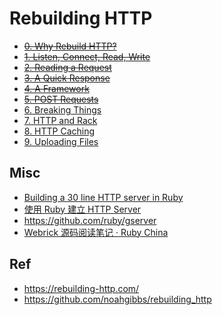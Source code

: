# Rebuilding HTTP

* ~~[0. Why Rebuild HTTP?](./00/)~~
* ~~[1. Listen, Connect, Read, Write](./01/)~~
* ~~[2. Reading a Request](./02/)~~
* ~~[3. A Quick Response](./03/)~~
* ~~[4. A Framework](./04/)~~
* ~~[5. POST Requests](./05/)~~
* [6. Breaking Things](./06/)
* [7. HTTP and Rack](./07/)
* [8. HTTP Caching](./08/)
* [9. Uploading Files](./09/)


## Misc

* [Building a 30 line HTTP server in Ruby](https://blog.appsignal.com/2016/11/23/ruby-magic-building-a-30-line-http-server-in-ruby.html)
* [使用 Ruby 建立 HTTP Server](https://hackmd.io/@nMuhqqCnRo-W7AZ9CGKD1g/HykQoIukj)
* <https://github.com/ruby/gserver>
* [Webrick 源码阅读笔记 · Ruby China](https://ruby-china.org/topics/15102)

## Ref

* <https://rebuilding-http.com/>
* <https://github.com/noahgibbs/rebuilding_http>